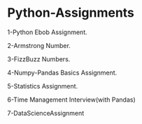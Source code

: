# Python-Assignments
1-Python Ebob Assignment.

2-Armstrong Number.

3-FizzBuzz Numbers.

4-Numpy-Pandas Basics Assignment.

5-Statistics Assignment.

6-Time Management Interview(with Pandas)

7-DataScienceAssignment
